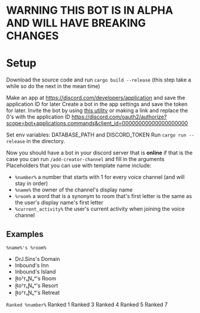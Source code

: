 # WARNING THIS BOT IS IN ALPHA AND WILL HAVE BREAKING CHANGES

# Setup
Download the source code and run `cargo build --release` (this step take a while so do the next in the mean time)

Make an app at https://discord.com/developers/application and save the application ID for later
Create a bot in the app settings and save the token for later.
Invite the bot by using [this utility](https://scarsz.me/authorize) or making a link and replace the 0's with the application ID https://discord.com/oauth2/authorize?scope=bot+applications.commands&client_id=00000000000000000000

Set env variables: DATABASE_PATH and DISCORD_TOKEN
Run `cargo run --release` in the directory.

Now you should have a bot in your discord server that is **online** if that is the case you can run `/add-creator-channel` and fill in the arguments
Placeholders that you can use with template name include:
- `%number%` a number that starts with 1 for every voice channel (and will stay in order)
- `%name%` the owner of the channel's display name
- `%room%` a word that is a synonym to room that's first letter is the same as the user's display name's first letter
- `%current_activity%` the user's current activity when joining the voice channel

## Examples
`%name%'s %room%`

- DrJ.Sins's Domain
- Inbound's Inn
- Inbound's Island
- ⱤoᵀᴛᵥƝₓˣ's Room
- ⱤoᵀᴛᵥƝₓˣ's Resort
- ⱤoᵀᴛᵥƝₓˣ's Retreat

`Ranked %number%`
Ranked 1
Ranked 3
Ranked 4
Ranked 5
Ranked 7

